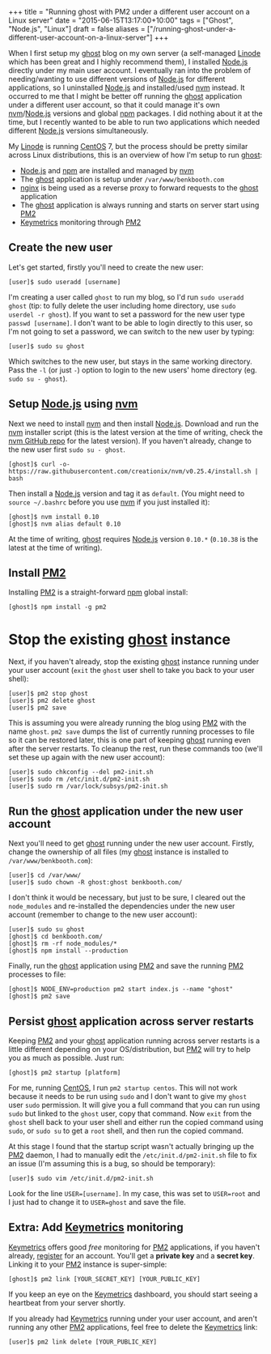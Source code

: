 +++
title = "Running ghost with PM2 under a different user account on a Linux server"
date = "2015-06-15T13:17:00+10:00"
tags = ["Ghost", "Node.js", "Linux"]
draft = false
aliases = ["/running-ghost-under-a-different-user-account-on-a-linux-server"]
+++

When I first setup my [ghost] blog on my own server (a self-managed [Linode] which has been great and I highly recommend them), I installed [Node.js] directly under my main user account. I eventually ran into the problem of needing/wanting to use different versions of [Node.js] for different applications, so I uninstalled [Node.js] and installed/used [nvm] instead. It occurred to me that I might be better off running the [ghost] application under a different user account, so that it could manage it's own [nvm]/[Node.js] versions and global [npm] packages. I did nothing about it at the time, but I recently wanted to be able to run two applications which needed different [Node.js] versions simultaneously.

My [Linode] is running [CentOS] 7, but the process should be pretty similar across Linux distributions, this is an overview of how I'm setup to run [ghost]:

* [Node.js] and [npm] are installed and managed by [nvm]
* The [ghost] application is setup under `/var/www/benkbooth.com`
* [nginx] is being used as a reverse proxy to forward requests to the [ghost] application
* The [ghost] application is always running and starts on server start using [PM2]
* [Keymetrics] monitoring through [PM2]


## Create the new user

Let's get started, firstly you'll need to create the new user:

```none
[user]$ sudo useradd [username]
```

I'm creating a user called `ghost` to run my blog, so I'd run `sudo useradd ghost` (tip: to fully delete the user including home directory, use `sudo userdel -r ghost`). If you want to set a password for the new user type `passwd [username]`. I don't want to be able to login directly to this user, so I'm not going to set a password, we can switch to the new user by typing:

```none
[user]$ sudo su ghost 
```

Which switches to the new user, but stays in the same working directory. Pass the `-l` (or just `-`) option to login to the new users' home directory (eg. `sudo su - ghost`).


## Setup [Node.js] using [nvm]

Next we need to install [nvm] and then install [Node.js]. Download and run the [nvm] installer script (this is the latest version at the time of writing, check the [nvm GitHub repo][nvm] for the latest version). If you haven't already, change to the new user first `sudo su - ghost`.

```none
[ghost]$ curl -o- https://raw.githubusercontent.com/creationix/nvm/v0.25.4/install.sh | bash
```

Then install a [Node.js] version and tag it as `default`. (You might need to `source ~/.bashrc` before you use [nvm] if you just installed it):

```none
[ghost]$ nvm install 0.10
[ghost]$ nvm alias default 0.10
```

At the time of writing, [ghost] requires [Node.js] version `0.10.*` (`0.10.38` is the latest at the time of writing).


## Install [PM2]

Installing [PM2] is a straight-forward [npm] global install:

```none
[ghost]$ npm install -g pm2
```


# Stop the existing [ghost] instance

Next, if you haven't already, stop the existing [ghost] instance running under your user account (`exit` the `ghost` user shell to take you back to your user shell):

```none
[user]$ pm2 stop ghost
[user]$ pm2 delete ghost
[user]$ pm2 save
```

This is assuming you were already running the blog using [PM2] with the name `ghost`. `pm2 save` dumps the list of currently running processes to file so it can be restored later, this is one part of keeping [ghost] running even after the server restarts. To cleanup the rest, run these commands too (we'll set these up again with the new user account):

```none
[user]$ sudo chkconfig --del pm2-init.sh
[user]$ sudo rm /etc/init.d/pm2-init.sh
[user]$ sudo rm /var/lock/subsys/pm2-init.sh
```


## Run the [ghost] application under the new user account

Next you'll need to get [ghost] running under the new user account. Firstly, change the ownership of all files (my [ghost] instance is installed to `/var/www/benkbooth.com`):

```none
[user]$ cd /var/www/
[user]$ sudo chown -R ghost:ghost benkbooth.com/
```

I don't think it would be necessary, but just to be sure, I cleared out the `node_modules` and re-installed the dependencies under the new user account (remember to change to the new user account):

```none
[user]$ sudo su ghost
[ghost]$ cd benkbooth.com/
[ghost]$ rm -rf node_modules/*
[ghost]$ npm install --production
```

Finally, run the [ghost] application using [PM2] and save the running [PM2] processes to file:

```none
[ghost]$ NODE_ENV=production pm2 start index.js --name "ghost"
[ghost]$ pm2 save
```


## Persist [ghost] application across server restarts

Keeping [PM2] and your [ghost] application running across server restarts is a little different depending on your OS/distribution, but [PM2] will try to help you as much as possible. Just run:

```none
[ghost]$ pm2 startup [platform]
```

For me, running [CentOS], I run `pm2 startup centos`. This will not work because it needs to be run using `sudo` and I don't want to give my `ghost` user `sudo` permission. It will give you a full command that you can run using `sudo` but linked to the `ghost` user, copy that command. Now `exit` from the `ghost` shell back to your user shell and either run the copied command using `sudo`, or `sudo su` to get a `root` shell, and then run the copied command.

At this stage I found that the startup script wasn't actually bringing up the [PM2] daemon, I had to manually edit the `/etc/init.d/pm2-init.sh` file to fix an issue (I'm assuming this is a bug, so should be temporary):

```none
[user]$ sudo vim /etc/init.d/pm2-init.sh
```

Look for the line `USER=[username]`. In my case, this was set to `USER=root` and I just had to change it to `USER=ghost` and save the file.


## Extra: Add [Keymetrics] monitoring

[Keymetrics] offers good *free* monitoring for [PM2] applications, if you haven't already, [register][PM2] for an account. You'll get a **private key** and a **secret key**. Linking it to your [PM2] instance is super-simple:

```none
[ghost]$ pm2 link [YOUR_SECRET_KEY] [YOUR_PUBLIC_KEY]
```

If you keep an eye on the [Keymetrics] dashboard, you should start seeing a heartbeat from your server shortly.

If you already had [Keymetrics] running under your user account, and aren't running any other [PM2] applications, feel free to delete the [Keymetrics] link:

```none
[user]$ pm2 link delete [YOUR_PUBLIC_KEY]
```

[ghost]: https://ghost.org
[Linode]: https://www.linode.com/?r=92a203d4e391cd917cd9c6e351e7c2e3c2ddd294
[Node.js]: https://nodejs.org/
[nvm]: https://github.com/creationix/nvm
[npm]: https://www.npmjs.com/
[CentOS]: https://www.centos.org/
[nginx]: http://nginx.org/en/
[PM2]: https://github.com/Unitech/pm2
[Keymetrics]: https://app.keymetrics.io/#/register
